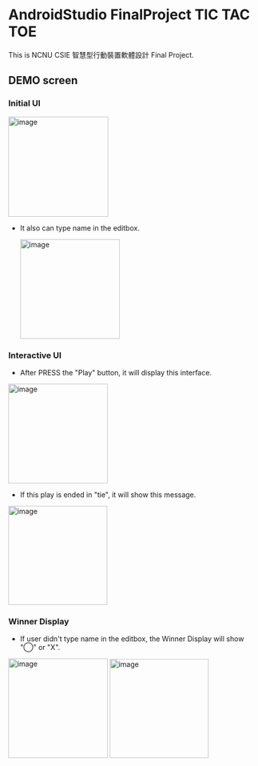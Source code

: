 # AndroidStudio FinalProject TIC TAC TOE
This is NCNU CSIE 智慧型行動裝置軟體設計 Final Project.
## DEMO screen
### Initial UI
  
  <img width="200" alt="image" src="https://github.com/theyeeche/AndroidStudio_FinalProject_TICTACTOE_1/assets/61655288/5bafee5b-ecba-4a2f-a5e0-3420276eecba">
  
- It also can type name in the editbox.
  
  <img width="199" alt="image" src="https://github.com/theyeeche/AndroidStudio_FinalProject_TICTACTOE_1/assets/61655288/6669acb4-7076-4ccb-83ae-c7cbf57075f7">
### Interactive UI

- After PRESS the "Play" button, it will display this interface. 

<img width="199" alt="image" src="https://github.com/theyeeche/AndroidStudio_FinalProject_TICTACTOE_1/assets/61655288/c817d7e9-2b28-4599-84b3-f2cd59d3d6db">

- If this play is ended in "tie", it will show this message.

<img width="198" alt="image" src="https://github.com/theyeeche/AndroidStudio_FinalProject_TICTACTOE_1/assets/61655288/0b3d18fe-e5c6-4a24-b55e-cef2fa0692ed">

### Winner Display

- If user didn't type name in the editbox, the Winner Display will show "◯" or "X".
<img width="199" alt="image" src="https://github.com/theyeeche/AndroidStudio_FinalProject_TICTACTOE_1/assets/61655288/4399f506-5b2b-4ccb-8eae-5c3d4dc7792b">
<img width="198" alt="image" src="https://github.com/theyeeche/AndroidStudio_FinalProject_TICTACTOE_1/assets/61655288/a49a14c9-3b36-4473-9d1b-de7315f4de62">
